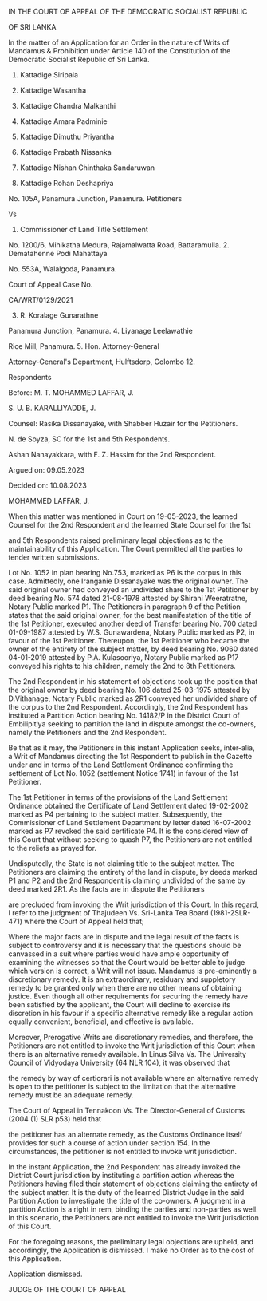 IN THE COURT OF APPEAL OF THE DEMOCRATIC SOCIALIST REPUBLIC

OF SRI LANKA

In the matter of an Application for an Order in the nature of Writs of Mandamus & Prohibition under Article 140 of the Constitution of the Democratic Socialist Republic of Sri Lanka.

1. Kattadige Siripala

2. Kattadige Wasantha

3. Kattadige Chandra Malkanthi

4. Kattadige Amara Padminie

5. Kattadige Dimuthu Priyantha

6. Kattadige Prabath Nissanka

7. Kattadige Nishan Chinthaka Sandaruwan

8. Kattadige Rohan Deshapriya

No. 105A, Panamura Junction, Panamura. Petitioners

Vs

1. Commissioner of Land Title Settlement

No. 1200/6, Mihikatha Medura, Rajamalwatta Road, Battaramulla. 2. Dematahenne Podi Mahattaya

No. 553A, Walalgoda, Panamura.

Court of Appeal Case No.

CA/WRT/0129/2021

3. R. Koralage Gunarathne

Panamura Junction, Panamura. 4. Liyanage Leelawathie

Rice Mill, Panamura. 5. Hon. Attorney-General

Attorney-General's Department, Hulftsdorp, Colombo 12.

Respondents

Before: M. T. MOHAMMED LAFFAR, J.

S. U. B. KARALLIYADDE, J.

Counsel: Rasika Dissanayake, with Shabber Huzair for the Petitioners.

N. de Soyza, SC for the 1st and 5th Respondents.

Ashan Nanayakkara, with F. Z. Hassim for the 2nd Respondent.

Argued on: 09.05.2023

Decided on: 10.08.2023

MOHAMMED LAFFAR, J.

When this matter was mentioned in Court on 19-05-2023, the learned Counsel for the 2nd Respondent and the learned State Counsel for the 1st

and 5th Respondents raised preliminary legal objections as to the maintainability of this Application. The Court permitted all the parties to tender written submissions.

Lot No. 1052 in plan bearing No.753, marked as P6 is the corpus in this case. Admittedly, one Iranganie Dissanayake was the original owner. The said original owner had conveyed an undivided share to the 1st Petitioner by deed bearing No. 574 dated 21-08-1978 attested by Shirani Weeratratne, Notary Public marked P1. The Petitioners in paragraph 9 of the Petition states that the said original owner, for the best manifestation of the title of the 1st Petitioner, executed another deed of Transfer bearing No. 700 dated 01-09-1987 attested by W.S. Gunawardena, Notary Public marked as P2, in favour of the 1st Petitioner. Thereupon, the 1st Petitioner who became the owner of the entirety of the subject matter, by deed bearing No. 9060 dated 04-01-2019 attested by P.A. Kulasooriya, Notary Public marked as P17 conveyed his rights to his children, namely the 2nd to 8th Petitioners.

The 2nd Respondent in his statement of objections took up the position that the original owner by deed bearing No. 106 dated 25-03-1975 attested by D.Vithanage, Notary Public marked as 2R1 conveyed her undivided share of the corpus to the 2nd Respondent. Accordingly, the 2nd Respondent has instituted a Partition Action bearing No. 14182/P in the District Court of Embilipitiya seeking to partition the land in dispute amongst the co-owners, namely the Petitioners and the 2nd Respondent.

Be that as it may, the Petitioners in this instant Application seeks, inter-alia, a Writ of Mandamus directing the 1st Respondent to publish in the Gazette under and in terms of the Land Settlement Ordinance confirming the settlement of Lot No. 1052 (settlement Notice 1741) in favour of the 1st Petitioner.

The 1st Petitioner in terms of the provisions of the Land Settlement Ordinance obtained the Certificate of Land Settlement dated 19-02-2002 marked as P4 pertaining to the subject matter. Subsequently, the Commissioner of Land Settlement Department by letter dated 16-07-2002 marked as P7 revoked the said certificate P4. It is the considered view of this Court that without seeking to quash P7, the Petitioners are not entitled to the reliefs as prayed for.

Undisputedly, the State is not claiming title to the subject matter. The Petitioners are claiming the entirety of the land in dispute, by deeds marked P1 and P2 and the 2nd Respondent is claiming undivided of the same by deed marked 2R1. As the facts are in dispute the Petitioners

are precluded from invoking the Writ jurisdiction of this Court. In this regard, I refer to the judgment of Thajudeen Vs. Sri-Lanka Tea Board (1981-2SLR-471) where the Court of Appeal held that;

Where the major facts are in dispute and the legal result of the facts is subject to controversy and it is necessary that the questions should be canvassed in a suit where parties would have ample opportunity of examining the witnesses so that the Court would be better able to judge which version is correct, a Writ will not issue. Mandamus is pre-eminently a discretionary remedy. It is an extraordinary, residuary and suppletory remedy to be granted only when there are no other means of obtaining justice. Even though all other requirements for securing the remedy have been satisfied by the applicant, the Court will decline to exercise its discretion in his favour if a specific alternative remedy like a regular action equally convenient, beneficial, and effective is available.

Moreover, Prerogative Writs are discretionary remedies, and therefore, the Petitioners are not entitled to invoke the Writ jurisdiction of this Court when there is an alternative remedy available. In Linus Silva Vs. The University Council of Vidyodaya University (64 NLR 104), it was observed that

the remedy by way of certiorari is not available where an alternative remedy is open to the petitioner is subject to the limitation that the alternative remedy must be an adequate remedy.

The Court of Appeal in Tennakoon Vs. The Director-General of Customs (2004 (1) SLR p53) held that

the petitioner has an alternate remedy, as the Customs Ordinance itself provides for such a course of action under section 154. In the circumstances, the petitioner is not entitled to invoke writ jurisdiction.

In the instant Application, the 2nd Respondent has already invoked the District Court jurisdiction by instituting a partition action whereas the Petitioners having filed their statement of objections claiming the entirety of the subject matter. It is the duty of the learned District Judge in the said Partition Action to investigate the title of the co-owners. A judgment in a partition Action is a right in rem, binding the parties and non-parties as well. In this scenario, the Petitioners are not entitled to invoke the Writ jurisdiction of this Court.

For the foregoing reasons, the preliminary legal objections are upheld, and accordingly, the Application is dismissed. I make no Order as to the cost of this Application.

Application dismissed.

JUDGE OF THE COURT OF APPEAL